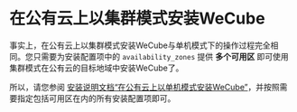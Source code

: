 # 在公有云上以集群模式安装WeCube

事实上，在公有云上以集群模式安装WeCube与单机模式下的操作过程完全相同。您只需要为安装配置项中的 `availability_zones` 提供 **多个可用区** 即可使用集群模式在公有云的目标地域中安装WeCube了。

所以，请您参阅 [安装说明文档“在公有云上以单机模式安装WeCube”](installation-standalone-mode-on-public-cloud.md)，并按照需要指定包括可用区在内的所有安装配置项即可。
